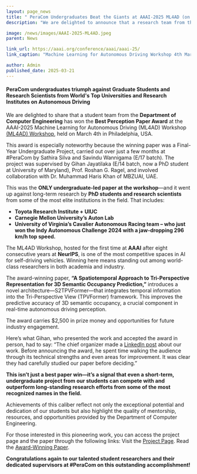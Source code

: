 ```yaml
---
layout: page_news
title: " PeraCom Undergraduates Beat the Giants at AAAI-2025 ML4AD (on Autonomous Driving) "
description: "We are delighted to announce that a research team from the Department of Computer Engineering has won the prestigious Best Paper Award at the AAAI-2025 Machine Learning for Autonomous Driving (ML4AD) Workshop held in Philadelphia, USA."

image: /news/images/AAAI-2025-ML4AD.jpeg
parent: News

link_url: https://aaai.org/conference/aaai/aaai-25/
link_caption: "Machine Learning for Autonomous Driving Workshop 4th March 2025, Pennsylvania Convention Center, Philadelphia, United States"

author: Admin
published_date: 2025-03-21
---
```


#### PeraCom undergraduates triumph against Graduate Students and Research Scientists from World's Top Universities and Research Institutes on Autonomous Driving

We are delighted to share that a student team from the **Department of Computer Engineering** has won the **Best Perception Paper Award** at the AAAI-2025 Machine Learning for Autonomous Driving (ML4AD) Workshop [(ML4AD) Workshop](https://ml4ad.github.io/), held on March 4th in Philadelphia, USA.

This award is especially noteworthy because the winning paper was a Final-Year Undergraduate Project, carried out over just a few months at #PeraCom by Sathira Silva and Savindu Wannigama (E/17 batch). The project was supervised by Gihan Jayatilaka (E/14 batch, now a PhD student at University of Maryland), Prof. Roshan G. Ragel, and involved collaboration with Dr. Muhammad Haris Khan of MBZUAI, UAE.

This was the **ONLY undergraduate-led paper at the workshop**—and it went up against long-term research by **PhD students and research scientists** from some of the most elite institutions in the field. That includes:
- **Toyota Research Institute + UIUC**
- **Carnegie Mellon University’s Auton Lab**
- **University of Virginia’s Cavalier Autonomous Racing team – who just won the Indy Autonomous Challenge 2024 with a jaw-dropping 296 km/h top speed.**

The ML4AD Workshop, hosted for the first time at **AAAI** after eight consecutive years at **NeurIPS**, is one of the most competitive spaces in AI for self-driving vehicles. Winning here means standing out among world-class researchers in both academia and industry.

The award-winning paper, __“A Spatiotemporal Approach to Tri-Perspective Representation for 3D Semantic Occupancy Prediction,”__ introduces a novel architecture—S2TPVFormer—that integrates temporal information into the Tri-Perspective View (TPVFormer) framework. This improves the predictive accuracy of 3D semantic occupancy, a crucial component in real-time autonomous driving perception.

The award carries $2,500 in prize money and opportunities for future industry engagement.

Here’s what Gihan, who presented the work and accepted the award in person, had to say: “The chief organizer made a [LinkedIn post](https://www.linkedin.com/posts/petyushko_aaai-ml4ad-activity-7302813945524797440-3Qjr/) about our work. Before announcing the award, he spent time walking the audience through its technical strengths and even areas for improvement. It was clear they had carefully studied our paper before deciding.”

**This isn’t just a best paper win—it’s a signal that even a short-term, undergraduate project from our students can compete with and outperform long-standing research efforts from some of the most recognized names in the field.**

Achievements of this caliber reflect not only the exceptional potential and dedication of our students but also highlight the quality of mentorship, resources, and opportunities provided by the Department of Computer Engineering.  

For those interested in this pioneering work, you can access the project page and the paper through the following links: Visit the [Project Page](https://projects.ce.pdn.ac.lk/). Read the [Award-Winning Paper](https://ml4ad.github.io/files/papers2025/A%20Spatiotemporal%20Approach%20to%20Tri-Perspective%20Representation%20for%203D%20Semantic%20Occupancy%20Prediction.pdf).

**Congratulations again to our talented student researchers and their dedicated supervisors at #PeraCom on this outstanding accomplishment!**
